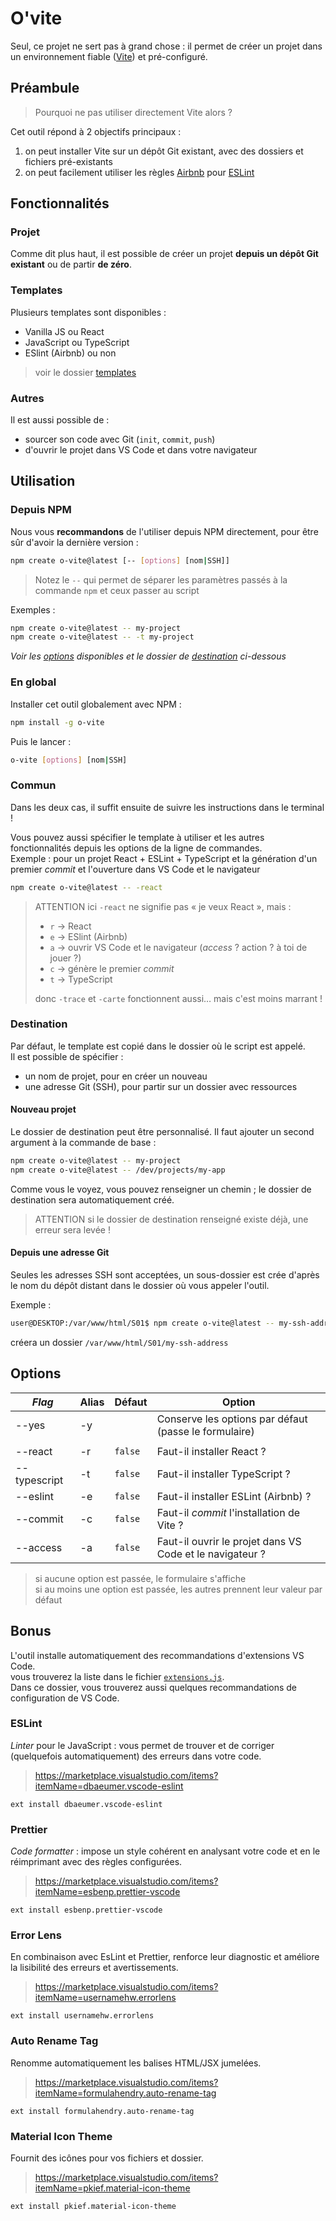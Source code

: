 # O'vite

Seul, ce projet ne sert pas à grand chose :
il permet de créer un projet dans un environnement fiable
([Vite](https://vitejs.dev/)) et pré-configuré.  

## Préambule

> Pourquoi ne pas utiliser directement Vite alors ?

Cet outil répond à 2 objectifs principaux :

1. on peut installer Vite sur un dépôt Git existant, avec des dossiers et fichiers pré-existants
2. on peut facilement utiliser les règles [Airbnb](https://github.com/airbnb/javascript) pour [ESLint](https://eslint.org/)

## Fonctionnalités

### Projet

Comme dit plus haut, il est possible de créer un projet **depuis un dépôt Git existant** ou de partir **de zéro**.

### Templates

Plusieurs templates sont disponibles :

- Vanilla JS ou React
- JavaScript ou TypeScript
- ESlint (Airbnb) ou non

> voir le dossier [templates](./src/templates/)

### Autres

Il est aussi possible de :

- sourcer son code avec Git (`init`, `commit`, `push`)
- d'ouvrir le projet dans VS Code et dans votre navigateur

## Utilisation

### Depuis NPM

Nous vous **recommandons** de l'utiliser depuis NPM directement,
pour être sûr d'avoir la dernière version :

```bash
npm create o-vite@latest [-- [options] [nom|SSH]]
```

> Notez le `--` qui permet de séparer les paramètres passés à la commande
> `npm` et ceux passer au script

Exemples :

```bash
npm create o-vite@latest -- my-project
npm create o-vite@latest -- -t my-project
```

_Voir les [options](#options) disponibles et le dossier de [destination](#destination) ci-dessous_

### En global

Installer cet outil globalement avec NPM :

```bash
npm install -g o-vite
```

Puis le lancer :

```bash
o-vite [options] [nom|SSH]
```

### Commun

Dans les deux cas, il suffit ensuite de suivre les instructions dans le terminal !

Vous pouvez aussi spécifier le template à utiliser et les autres
fonctionnalités depuis les options de la ligne de commandes.  
Exemple : pour un projet React + ESLint + TypeScript et
la génération d'un premier _commit_ et l'ouverture dans VS Code
et le navigateur

```bash
npm create o-vite@latest -- -react
```

> ATTENTION ici `-react` ne signifie pas « je veux React », mais :
>
> - `r` → React
> - `e` → ESlint (Airbnb)
> - `a` → ouvrir VS Code et le navigateur (_access_ ? action ? à toi de jouer ?)
> - `c` → génère le premier _commit_
> - `t` → TypeScript
>
> donc `-trace` et `-carte` fonctionnent aussi… mais c'est moins marrant !

### Destination

Par défaut, le template est copié dans le dossier où le script est appelé.  
Il est possible de spécifier :

- un nom de projet, pour en créer un nouveau
- une adresse Git (SSH), pour partir sur un dossier avec ressources

#### Nouveau projet

Le dossier de destination peut être personnalisé. Il faut ajouter un second argument
à la commande de base :

```bash
npm create o-vite@latest -- my-project
npm create o-vite@latest -- /dev/projects/my-app
```

Comme vous le voyez, vous pouvez renseigner un chemin ; le dossier de destination sera
automatiquement créé.

> ATTENTION si le dossier de destination renseigné existe déjà, une erreur sera levée !

#### Depuis une adresse Git

Seules les adresses SSH sont acceptées, un sous-dossier est crée d'après le nom du dépôt
distant dans le dossier où vous appeler l'outil.

Exemple :

```bash
user@DESKTOP:/var/www/html/S01$ npm create o-vite@latest -- my-ssh-address.git
```

créera un dossier `/var/www/html/S01/my-ssh-address`

## Options

| _Flag_       | Alias | Défaut  | Option                                                   |
|--------------|-------|---------|----------------------------------------------------------|
| --yes        | -y    |         | Conserve les options par défaut (passe le formulaire)    |
|              |       |         |                                                          |
| --react      | -r    | `false` | Faut-il installer React ?                                |
| --typescript | -t    | `false` | Faut-il installer TypeScript ?                           |
| --eslint     | -e    | `false` | Faut-il installer ESLint (Airbnb) ?                      |
| --commit     | -c    | `false` | Faut-il _commit_ l'installation de Vite ?                |
| --access     | -a    | `false` | Faut-il ouvrir le projet dans VS Code et le navigateur ? |

> si aucune option est passée, le formulaire s'affiche  
> si au moins une option est passée, les autres prennent leur valeur par défaut

## Bonus

L'outil installe automatiquement des recommandations d'extensions VS Code.  
vous trouverez la liste dans le fichier [`extensions.js`](./src/vscode/extensions.json).  
Dans ce dossier, vous trouverez aussi quelques recommandations de configuration
de VS Code.

### ESLint

_Linter_ pour le JavaScript :
vous permet de trouver et de corriger (quelquefois automatiquement) des
erreurs dans votre code.

> <https://marketplace.visualstudio.com/items?itemName=dbaeumer.vscode-eslint>

`ext install dbaeumer.vscode-eslint`

### Prettier

_Code formatter_ :
impose un style cohérent en analysant votre code et en le réimprimant avec des règles configurées.

> <https://marketplace.visualstudio.com/items?itemName=esbenp.prettier-vscode>

`ext install esbenp.prettier-vscode`

### Error Lens

En combinaison avec EsLint et Prettier, renforce leur diagnostic et améliore
la lisibilité des erreurs et avertissements.

> <https://marketplace.visualstudio.com/items?itemName=usernamehw.errorlens>

`ext install usernamehw.errorlens`

### Auto Rename Tag

Renomme automatiquement les balises HTML/JSX jumelées.

> <https://marketplace.visualstudio.com/items?itemName=formulahendry.auto-rename-tag>

`ext install formulahendry.auto-rename-tag`

### Material Icon Theme

Fournit des icônes pour vos fichiers et dossier.

> <https://marketplace.visualstudio.com/items?itemName=pkief.material-icon-theme>

`ext install pkief.material-icon-theme`
